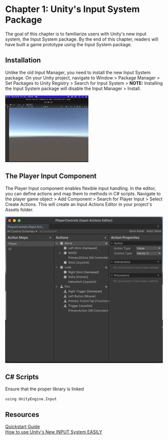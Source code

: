 # Chapter 1: Unity's Input System Package
<p>The goal of this chapter is to familiarize users with Unity's new input system, the Input System package. By the end of this chapter, readers will have built a game prototype using the Input System package.</p>

## Installation
<p>Unlike the old Input Manager, you need to install the new Input System package. On your Unity project, navigate to Window > Package Manager > Set Packages to Unity Registry > Search for Input System > <b>NOTE:</b> Installing the Input System package will disable the Input Manager > Install.</p>

![Installation](Installation.gif)

## The Player Input Component
<p>The Player Input component enables flexible input handling. In the editor, you can define actions and map them to methods in C# scripts. Navigate to the player game object > Add Component > Search for Player Input > Select Create Actions. This will create an Input Actions Editor in your project's Assets folder.</p>

![InputActions](InputActions.png)

## C# Scripts
<p>Ensure that the proper library is linked</p>

`using UnityEngine.Input`

## Resources
[Quickstart Guide](https://docs.unity3d.com/Packages/com.unity.inputsystem@1.13/manual/QuickStartGuide.html)<br>
[How to use Unity's New INPUT System EASILY](https://www.youtube.com/watch?v=HmXU4dZbaMw)
